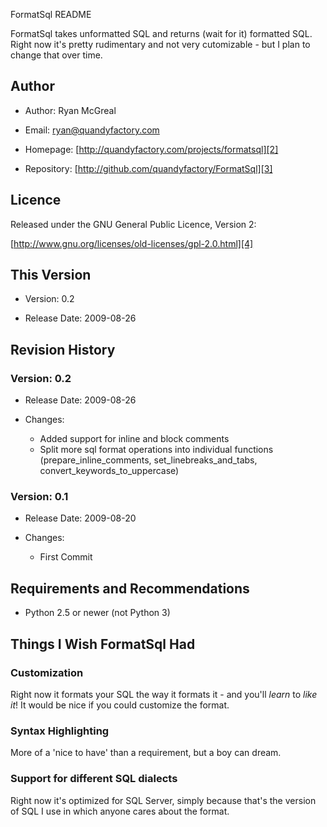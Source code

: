 FormatSql README

FormatSql takes unformatted SQL and returns (wait for it) formatted SQL. Right now it's pretty rudimentary and not very cutomizable - but I plan to change that over time.

## Author

* Author: Ryan McGreal

* Email: [ryan@quandyfactory.com][1]

* Homepage: [http://quandyfactory.com/projects/formatsql][2]

* Repository: [http://github.com/quandyfactory/FormatSql][3]

## Licence

Released under the GNU General Public Licence, Version 2:

[http://www.gnu.org/licenses/old-licenses/gpl-2.0.html][4]

## This Version

* Version: 0.2

* Release Date: 2009-08-26

## Revision History

### Version: 0.2

* Release Date: 2009-08-26

* Changes:

    * Added support for inline and block comments
    * Split more sql format operations into individual functions (prepare_inline_comments, set_linebreaks_and_tabs, convert_keywords_to_uppercase)
    
### Version: 0.1

* Release Date: 2009-08-20

* Changes:

    * First Commit

## Requirements and Recommendations

* Python 2.5 or newer (not Python 3)

## Things I Wish FormatSql Had

### Customization

Right now it formats your SQL the way it formats it - and you'll *learn* to *like it*! It would be nice if you could customize the format.

### Syntax Highlighting

More of a 'nice to have' than a requirement, but a boy can dream.

### Support for different SQL dialects

Right now it's optimized for SQL Server, simply because that's the version of SQL I use in which anyone cares about the format.

[1]: mailto:ryan@quandyfactory.com

[2]: http://quandyfactory.com/projects/formatsql

[3]: http://github.com/quandyfactory/FormatSql

[4]: http://www.gnu.org/licenses/old-licenses/gpl-2.0.html

